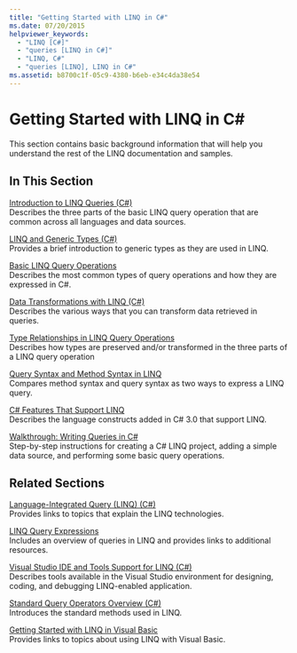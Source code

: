 ```yaml
---
title: "Getting Started with LINQ in C#"
ms.date: 07/20/2015
helpviewer_keywords: 
  - "LINQ [C#]"
  - "queries [LINQ in C#]"
  - "LINQ, C#"
  - "queries [LINQ], LINQ in C#"
ms.assetid: b8700c1f-05c9-4380-b6eb-e34c4da38e54
---
```

# Getting Started with LINQ in C\#
This section contains basic background information that will help you understand the rest of the LINQ documentation and samples.  
  
## In This Section  
 [Introduction to LINQ Queries (C#)](../../../../csharp/programming-guide/concepts/linq/introduction-to-linq-queries.md)  
 Describes the three parts of the basic LINQ query operation that are common across all languages and data sources.  
  
 [LINQ and Generic Types (C#)](../../../../csharp/programming-guide/concepts/linq/linq-and-generic-types.md)  
 Provides a brief introduction to generic types as they are used in LINQ.  
  
 [Basic LINQ Query Operations](../../../../csharp/programming-guide/concepts/linq/basic-linq-query-operations.md)  
 Describes the most common types of query operations and how they are expressed in C#.  
  
 [Data Transformations with LINQ (C#)](../../../../csharp/programming-guide/concepts/linq/data-transformations-with-linq.md)  
 Describes the various ways that you can transform data retrieved in queries.  
  
 [Type Relationships in LINQ Query Operations](../../../../csharp/programming-guide/concepts/linq/type-relationships-in-linq-query-operations.md)  
 Describes how types are preserved and/or transformed in the three parts of a LINQ query operation  
  
 [Query Syntax and Method Syntax in LINQ](../../../../csharp/programming-guide/concepts/linq/query-syntax-and-method-syntax-in-linq.md)  
 Compares method syntax and query syntax as two ways to express a LINQ query.  
  
 [C# Features That Support LINQ](../../../../csharp/programming-guide/concepts/linq/features-that-support-linq.md)  
 Describes the language constructs added in C# 3.0 that support LINQ.  
  
 [Walkthrough: Writing Queries in C#](../../../../csharp/programming-guide/concepts/linq/walkthrough-writing-queries-linq.md)  
 Step-by-step instructions for creating a C# LINQ project, adding a simple data source, and performing some basic query operations.  
  
## Related Sections  
 [Language-Integrated Query (LINQ) (C#)](../../../../csharp/programming-guide/concepts/linq/index.md)  
 Provides links to topics that explain the LINQ technologies.  
  
 [LINQ Query Expressions](../../../../csharp/programming-guide/linq-query-expressions/index.md)  
 Includes an overview of queries in LINQ and provides links to additional resources.  
  
 [Visual Studio IDE and Tools Support for LINQ (C#)](../../../../csharp/programming-guide/concepts/linq/visual-studio-ide-and-tools-support-for-linq.md)  
 Describes tools available in the Visual Studio environment for designing, coding, and debugging LINQ-enabled application.  
  
 [Standard Query Operators Overview (C#)](../../../../csharp/programming-guide/concepts/linq/standard-query-operators-overview.md)  
 Introduces the standard methods used in LINQ.  
  
 [Getting Started with LINQ in Visual Basic](../../../../visual-basic/programming-guide/concepts/linq/getting-started-with-linq.md)  
 Provides links to topics about using LINQ with Visual Basic.
